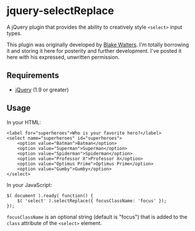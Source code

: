 # jquery-selectReplace

A jQuery plugin that provides the ability to creatively style `<select>` input types.

This plugin was originally developed by [Blake Walters](http://github.com/markupboy). I'm totally borrowing it and storing it here for posterity and further development. I've posted it here with his expressed, unwritten permission.

## Requirements

* [jQuery](http://jquery.com/) (1.9 or greater)

## Usage

In your HTML:

	<label for="superheroes">Who is your favorite hero?</label>
	<select name="superheroes" id="superheroes">
		<option value="Batman">Batman</option>
		<option value="Superman">Superman</option>
		<option value="Spiderman">Spiderman</option>
		<option value="Professor X">Professor X</option>
		<option value="Optimus Prime">Optimus Prime</option>
		<option value="Gumby">Gumby</option>
	</select>

In your JavaScript:

	$( document ).ready( function() {
		$( 'select' ).selectReplace({ focusClassName: 'focus' });
	});

`focusClassName` is an optional string (default is "focus") that is added to the `class` attribute of the `<select>` element.
